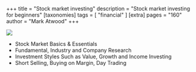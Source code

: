 +++
title = "Stock market investing"
description = "Stock market investing for beginners"
[taxonomies]
tags = [ "financial" ]
[extra]
pages = "160"
author = "Mark Atwood"
+++

<a target="_blank"  href="https://www.amazon.de/gp/product/B086PLYCG8/ref=as_li_tl?ie=UTF8&camp=1638&creative=6742&creativeASIN=B086PLYCG8&linkCode=as2&tag=chemaclass-21&linkId=eb72587cc77fc9cb7edba66eff4c6694">
    <img border="0" src="https://images-na.ssl-images-amazon.com/images/I/51Gnm7D+qIL._SX311_BO1,204,203,200_.jpg" >
</a>

<!-- more -->

- Stock Market Basics & Essentials
- Fundamental, Industry and Company Research
- Investment Styles Such as Value, Growth and Income Investing
- Short Selling, Buying on Margin, Day Trading